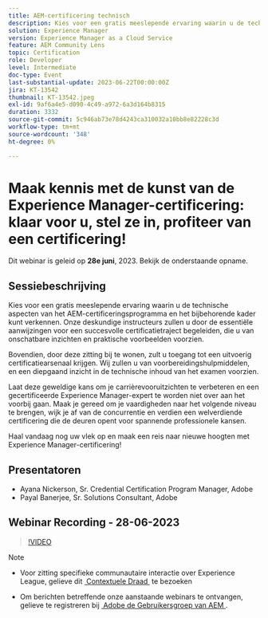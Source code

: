 ```yaml
---
title: AEM-certificering technisch
description: Kies voor een gratis meeslepende ervaring waarin u de technische aspecten van het AEM-certificeringsprogramma en het bijbehorende kader kunt verkennen. Onze deskundige instructeurs zullen u door de essentiële aanwijzingen voor een succesvolle certificatietraject begeleiden, die u van onschatbare inzichten en praktische voorbeelden voorzien.Bovendien, door deze zitting bij te wonen, zult u toegang tot een uitvoerig certificatiearsenaal krijgen. Wij zullen u van voorbereidingshulpmiddelen, en een diepgaand inzicht in de technische inhoud van het examen voorzien.Laat deze prachtige kans niet voorbij gaan om uw carrièrevooruitzichten te verhogen en een verklaarde deskundige van Experience Manager te worden. Maak je klaar om je vaardigheden naar het volgende niveau te brengen, wijk je af van de wedstrijd en verdien een welverdiende certificering die de deuren opent voor spannende professionele kansen.Vouw vandaag uw plaats in en maak een reis naar nieuwe hoogten met Experience Manager Certification!
solution: Experience Manager
version: Experience Manager as a Cloud Service
feature: AEM Community Lens
topic: Certification
role: Developer
level: Intermediate
doc-type: Event
last-substantial-update: 2023-06-22T00:00:00Z
jira: KT-13542
thumbnail: KT-13542.jpeg
exl-id: 9af6a4e5-d090-4c49-a972-6a3d164b8315
duration: 3332
source-git-commit: 5c946ab73e78d4243ca310032a10bb8e82228c3d
workflow-type: tm+mt
source-wordcount: '348'
ht-degree: 0%

---
```


# Maak kennis met de kunst van de Experience Manager-certificering: klaar voor u, stel ze in, profiteer van een certificering!

Dit webinar is geleid op **28e juni**, 2023. Bekijk de onderstaande opname.

## Sessiebeschrijving

Kies voor een gratis meeslepende ervaring waarin u de technische aspecten van het AEM-certificeringsprogramma en het bijbehorende kader kunt verkennen. Onze deskundige instructeurs zullen u door de essentiële aanwijzingen voor een succesvolle certificatietraject begeleiden, die u van onschatbare inzichten en praktische voorbeelden voorzien.

Bovendien, door deze zitting bij te wonen, zult u toegang tot een uitvoerig certificatiearsenaal krijgen. Wij zullen u van voorbereidingshulpmiddelen, en een diepgaand inzicht in de technische inhoud van het examen voorzien.

Laat deze geweldige kans om je carrièrevooruitzichten te verbeteren en een gecertificeerde Experience Manager-expert te worden niet over aan het voorbij gaan. Maak je gereed om je vaardigheden naar het volgende niveau te brengen, wijk je af van de concurrentie en verdien een welverdiende certificering die de deuren opent voor spannende professionele kansen.

Haal vandaag nog uw vlek op en maak een reis naar nieuwe hoogten met Experience Manager-certificering!

## Presentatoren

* Ayana Nickerson, Sr. Credential Certification Program Manager, Adobe
* Payal Banerjee, Sr. Solutions Consultant, Adobe

## Webinar Recording - 28-06-2023

>[!VIDEO](https://video.tv.adobe.com/v/3421028)

>[!NOTE]
>
>* Voor zitting specifieke communautaire interactie over Experience League, gelieve dit [&#x200B; Contextuele Draad &#x200B;](https://adobe.ly/3p2CmbA) te bezoeken
>
>* Om berichten betreffende onze aanstaande webinars te ontvangen, gelieve te registreren bij [&#x200B; Adobe de Gebruikersgroep van AEM &#x200B;](https://aem-augs.adobe.com/).
